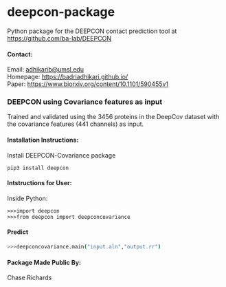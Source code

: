 # deepcon-package
Python package for the DEEPCON contact prediction tool at https://github.com/ba-lab/DEEPCON

#### Contact:
Email: adhikarib@umsl.edu  
Homepage: https://badriadhikari.github.io/  
Paper: https://www.biorxiv.org/content/10.1101/590455v1 

### DEEPCON using Covariance features as input

Trained and validated using the 3456 proteins in the DeepCov dataset with the covariance features (441 channels) as input.


#### Installation Instructions:

Install DEEPCON-Covariance package
	
    pip3 install deepcon


#### Intstructions for User:

Inside Python:

	>>>import deepcon
	>>>from deepcon import deepconcovariance
	

#### Predict
```bash
>>>deepconcovariance.main("input.aln","output.rr")
```

#### Package Made Public By:
Chase Richards
